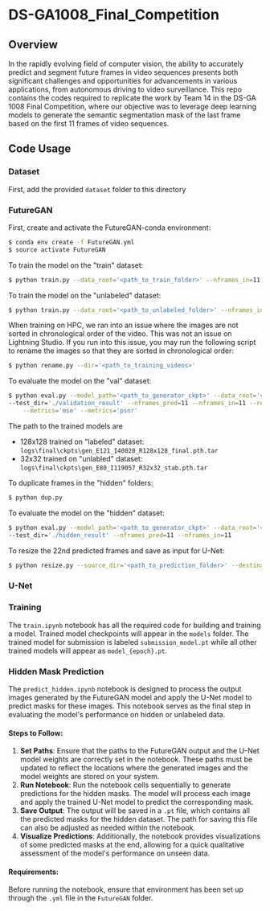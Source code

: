 # DS-GA1008_Final_Competition

## Overview

In the rapidly evolving field of computer vision, the ability to accurately predict and segment future frames in video sequences presents both significant challenges and opportunities for advancements in various applications, from autonomous driving to video surveillance. This repo contains the codes required to replicate the work by Team 14 in the DS-GA 1008 Final Competition, where our objective was to leverage deep learning models to generate the semantic segmentation mask of the last frame based on the first 11 frames of video sequences.

## Code Usage

### Dataset
First, add the provided `dataset` folder to this directory

### FutureGAN

First, create and activate the FutureGAN-conda environment:

```bash
$ conda env create -f FutureGAN.yml
$ source activate FutureGAN
```

To train the model on the "train" dataset:

```bash
$ python train.py --data_root='<path_to_train_folder>' --nframes_in=11 --nframes_pred=11
```

To train the model on the "unlabeled" dataset:

```bash
$ python train.py --data_root='<path_to_unlabeled_folder>' --nframes_in=11 --nframes_pred=11
```

When training on HPC, we ran into an issue where the images are not sorted in chronological order of the video. This was not an issue on Lightning Studio. If you run into this issue, you may run the following script to rename the images so that they are sorted in chronological order:
```bash
$ python rename.py --dir='<path_to_training_videos>'
```

To evaluate the model on the "val" dataset:

```bash
$ python eval.py --model_path='<path_to_generator_ckpt>' --data_root='<path_to_val_folder>' \
--test_dir='./validation_result' --nframes_pred=11 --nframes_in=11 --resl=128 \
	--metrics='mse' --metrics='psnr'
```
The path to the trained models are
- 128x128 trained on "labeled" dataset: ```logs\final\ckpts\gen_E121_I40020_R128x128_final.pth.tar```
- 32x32 trained on "unlabled" dataset: ```logs\final\ckpts\gen_E80_I119057_R32x32_stab.pth.tar```

To duplicate frames in the "hidden" folders:

```bash
$ python dup.py
```

To evaluate the model on the "hidden" dataset:

```bash
$ python eval.py --model_path='<path_to_generator_ckpt>' --data_root='<path_to_hidden_folder>' \
--test_dir='./hidden_result' --nframes_pred=11 --nframes_in=11
```

To resize the 22nd predicted frames and save as input for U-Net:

```bash
$ python resize.py --source_dir='<path_to_prediction_folder>' --destination_dir='<path_to_save_22nd_frames>'
```

### U-Net

### Training
The `train.ipynb` notebook has all the required code for building and training a model. Trained model checkpoints will appear in the `models` folder. The trained model for submission is labeled `submission_model.pt` while all other trained models will appear as `model_{epoch}.pt`.

### Hidden Mask Prediction

The `predict_hidden.ipynb` notebook is designed to process the output images generated by the FutureGAN model and apply the U-Net model to predict masks for these images. This notebook serves as the final step in evaluating the model's performance on hidden or unlabeled data.

#### Steps to Follow:
1. **Set Paths**: Ensure that the paths to the FutureGAN output and the U-Net model weights are correctly set in the notebook. These paths must be updated to reflect the locations where the generated images and the model weights are stored on your system.
2. **Run Notebook**: Run the notebook cells sequentially to generate predictions for the hidden masks. The model will process each image and apply the trained U-Net model to predict the corresponding mask.
3. **Save Output**: The output will be saved in a `.pt` file, which contains all the predicted masks for the hidden dataset. The path for saving this file can also be adjusted as needed within the notebook.
4. **Visualize Predictions**: Additionally, the notebook provides visualizations of some predicted masks at the end, allowing for a quick qualitative assessment of the model's performance on unseen data.

#### Requirements:
Before running the notebook, ensure that environment has been set up through the `.yml` file in the `FutureGAN` folder.


